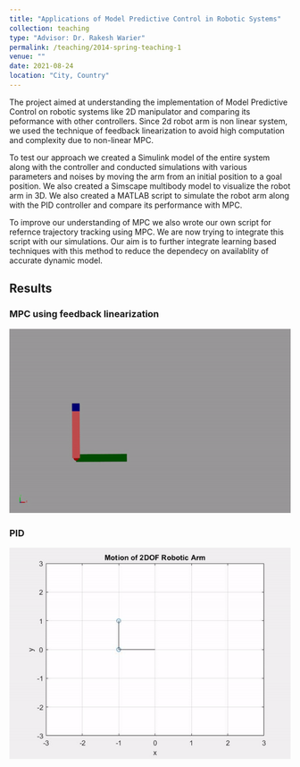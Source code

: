 ```yaml
---
title: "Applications of Model Predictive Control in Robotic Systems"
collection: teaching
type: "Advisor: Dr. Rakesh Warier"
permalink: /teaching/2014-spring-teaching-1
venue: ""
date: 2021-08-24
location: "City, Country"
---
```


The project aimed at understanding the implementation of Model Predictive Control on robotic systems like 2D manipulator and comparing its peformance with other controllers. Since 2d robot arm is non linear system, we used the technique of feedback linearization to avoid high computation and complexity due to non-linear MPC. 

To test our approach we created a Simulink model of the entire system along with the controller and conducted simulations with various parameters and noises by moving the arm from an initial position to a goal position. We also created a Simscape multibody model to visualize the robot arm in 3D. We also created a MATLAB script to simulate the robot arm along with the PID controller and compare its performance with MPC.

To improve our understanding of MPC we also wrote our own script for refernce trajectory tracking using MPC. We are now trying to integrate this script with our simulations. Our aim is to further integrate learning based techniques with this method to reduce the dependecy on availablity of accurate dynamic model. 

## Results
### MPC using feedback linearization
![Simulation in simscape multibody](/images/ARM_MPC.gif)<br>

### PID 
![PID controller for 2D robot arm](/images/PID.gif)<br>


